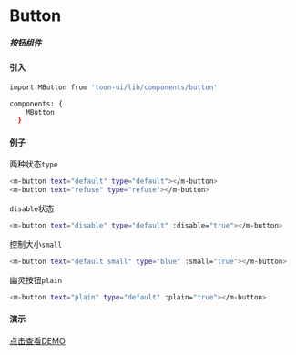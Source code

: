 # Button

##### 按钮组件

#### 引入

``` bash
import MButton from 'toon-ui/lib/components/button'

components: {
    MButton
  }

```
#### 例子
两种状态`type`
``` bash
<m-button text="default" type="default"></m-button>
<m-button text="refuse" type="refuse"></m-button>
```

`disable`状态
``` bash
<m-button text="disable" type="default" :disable="true"></m-button>
```

控制大小`small`
``` bash
<m-button text="default small" type="blue" :small="true"></m-button>
```

幽灵按钮`plain`
``` bash
<m-button text="plain" type="default" :plain="true"></m-button>
```


#### 演示
[点击查看DEMO](https://zhoujiqiu.github.io/toon-ui/dist/#/demos/button)